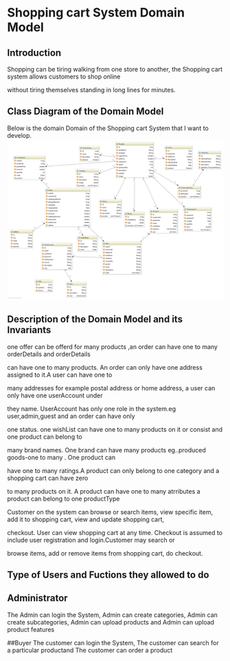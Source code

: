 # Shopping cart System Domain Model

## Introduction
Shopping can be tiring walking from one store to another, the Shopping cart system allows customers to shop online

without tiring themselves standing in long lines for minutes.

## Class Diagram of the Domain Model

Below is the domain Domain of the  Shopping cart System that I want to develop.
![Domain Model](/model.png)
## Description of the Domain Model and its Invariants

one offer can be offerd for many products ,an order can have one to many orderDetails and orderDetails

can have one to many products. An order can only have one address assigned to it.A user can have one to 

many addresses for example postal address or home address, a user can only have one userAccount under 

they name. UserAccount has only one role in the system.eg user,admin,guest and an order can have only 

one status. one wishList can have one to many products on it or consist and one product can belong to

many brand names. One brand can have many products eg..produced goods-one to many . One product can 

have one to many ratings.A product can only belong to one category and a shopping cart can have zero

to many products on it. A product can have one to many atrributes a product can belong to one productType


Customer on the system can browse or search items, view specific item, add it to shopping cart, view and update shopping cart,

checkout. User can view shopping cart at any time. Checkout is assumed to include user registration and login.Customer may search or

browse items, add or remove items from shopping cart, do checkout.

## Type of Users and Fuctions they allowed to do

## Administrator
The Admin can login the System, Admin can create categories, Admin can create subcategories, Admin can upload products and Admin can upload product features

##Buyer
The customer can login the System, The customer  can search for a particular productand  The customer  can order a product

